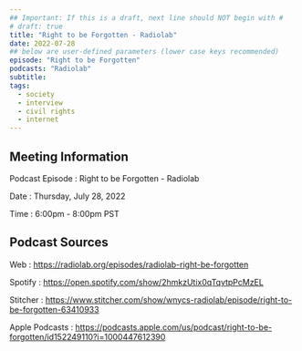 ```yaml
---
## Important: If this is a draft, next line should NOT begin with #
# draft: true
title: "Right to be Forgotten - Radiolab"
date: 2022-07-28
## below are user-defined parameters (lower case keys recommended)
episode: "Right to be Forgotten"
podcasts: "Radiolab"
subtitle:
tags:
  - society
  - interview
  - civil rights
  - internet
---
```


## Meeting Information

Podcast Episode
:   Right to be Forgotten - Radiolab

Date
:   Thursday, July 28, 2022

Time
:   6:00pm - 8:00pm PST

## Podcast Sources

Web
:   https://radiolab.org/episodes/radiolab-right-be-forgotten

Spotify
:   https://open.spotify.com/show/2hmkzUtix0qTqvtpPcMzEL

Stitcher
:   https://www.stitcher.com/show/wnycs-radiolab/episode/right-to-be-forgotten-63410933

Apple Podcasts
:   https://podcasts.apple.com/us/podcast/right-to-be-forgotten/id152249110?i=1000447612390

